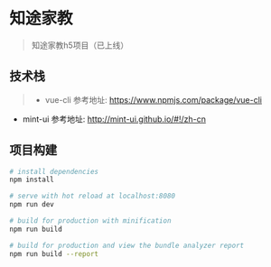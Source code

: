 # 知途家教

> 知途家教h5项目（已上线）

## 技术栈
> * vue-cli 参考地址: https://www.npmjs.com/package/vue-cli
  * mint-ui 参考地址: http://mint-ui.github.io/#!/zh-cn

## 项目构建

``` bash
# install dependencies
npm install

# serve with hot reload at localhost:8080
npm run dev

# build for production with minification
npm run build

# build for production and view the bundle analyzer report
npm run build --report
```
